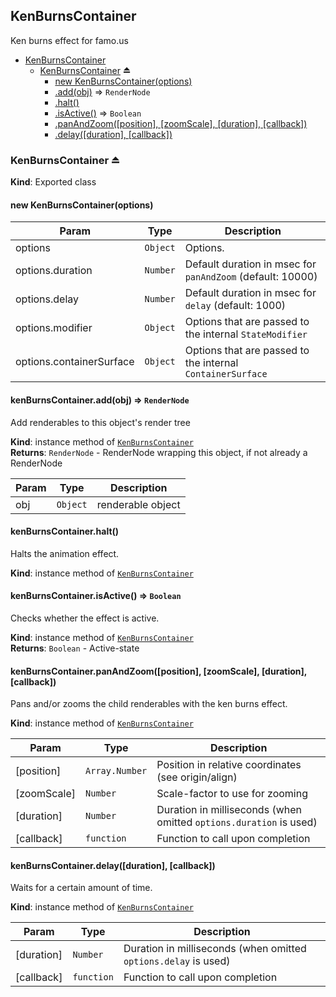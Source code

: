 <a name="module_KenBurnsContainer"></a>
## KenBurnsContainer
Ken burns effect for famo.us


* [KenBurnsContainer](#module_KenBurnsContainer)
  * [KenBurnsContainer](#exp_module_KenBurnsContainer--KenBurnsContainer) ⏏
    * [new KenBurnsContainer(options)](#new_module_KenBurnsContainer--KenBurnsContainer_new)
    * [.add(obj)](#module_KenBurnsContainer--KenBurnsContainer+add) ⇒ <code>RenderNode</code>
    * [.halt()](#module_KenBurnsContainer--KenBurnsContainer+halt)
    * [.isActive()](#module_KenBurnsContainer--KenBurnsContainer+isActive) ⇒ <code>Boolean</code>
    * [.panAndZoom([position], [zoomScale], [duration], [callback])](#module_KenBurnsContainer--KenBurnsContainer+panAndZoom)
    * [.delay([duration], [callback])](#module_KenBurnsContainer--KenBurnsContainer+delay)

<a name="exp_module_KenBurnsContainer--KenBurnsContainer"></a>
### KenBurnsContainer ⏏
**Kind**: Exported class  
<a name="new_module_KenBurnsContainer--KenBurnsContainer_new"></a>
#### new KenBurnsContainer(options)

| Param | Type | Description |
| --- | --- | --- |
| options | <code>Object</code> | Options. |
| options.duration | <code>Number</code> | Default duration in msec for `panAndZoom` (default: 10000) |
| options.delay | <code>Number</code> | Default duration in msec for `delay` (default: 1000) |
| options.modifier | <code>Object</code> | Options that are passed to the internal `StateModifier` |
| options.containerSurface | <code>Object</code> | Options that are passed to the internal `ContainerSurface` |

<a name="module_KenBurnsContainer--KenBurnsContainer+add"></a>
#### kenBurnsContainer.add(obj) ⇒ <code>RenderNode</code>
Add renderables to this object's render tree

**Kind**: instance method of <code>[KenBurnsContainer](#exp_module_KenBurnsContainer--KenBurnsContainer)</code>  
**Returns**: <code>RenderNode</code> - RenderNode wrapping this object, if not already a RenderNode  

| Param | Type | Description |
| --- | --- | --- |
| obj | <code>Object</code> | renderable object |

<a name="module_KenBurnsContainer--KenBurnsContainer+halt"></a>
#### kenBurnsContainer.halt()
Halts the animation effect.

**Kind**: instance method of <code>[KenBurnsContainer](#exp_module_KenBurnsContainer--KenBurnsContainer)</code>  
<a name="module_KenBurnsContainer--KenBurnsContainer+isActive"></a>
#### kenBurnsContainer.isActive() ⇒ <code>Boolean</code>
Checks whether the effect is active.

**Kind**: instance method of <code>[KenBurnsContainer](#exp_module_KenBurnsContainer--KenBurnsContainer)</code>  
**Returns**: <code>Boolean</code> - Active-state  
<a name="module_KenBurnsContainer--KenBurnsContainer+panAndZoom"></a>
#### kenBurnsContainer.panAndZoom([position], [zoomScale], [duration], [callback])
Pans and/or zooms the child renderables with the ken burns effect.

**Kind**: instance method of <code>[KenBurnsContainer](#exp_module_KenBurnsContainer--KenBurnsContainer)</code>  

| Param | Type | Description |
| --- | --- | --- |
| [position] | <code>Array.Number</code> | Position in relative coordinates (see origin/align) |
| [zoomScale] | <code>Number</code> | Scale-factor to use for zooming |
| [duration] | <code>Number</code> | Duration in milliseconds (when omitted `options.duration` is used) |
| [callback] | <code>function</code> | Function to call upon completion |

<a name="module_KenBurnsContainer--KenBurnsContainer+delay"></a>
#### kenBurnsContainer.delay([duration], [callback])
Waits for a certain amount of time.

**Kind**: instance method of <code>[KenBurnsContainer](#exp_module_KenBurnsContainer--KenBurnsContainer)</code>  

| Param | Type | Description |
| --- | --- | --- |
| [duration] | <code>Number</code> | Duration in milliseconds (when omitted `options.delay` is used) |
| [callback] | <code>function</code> | Function to call upon completion |

